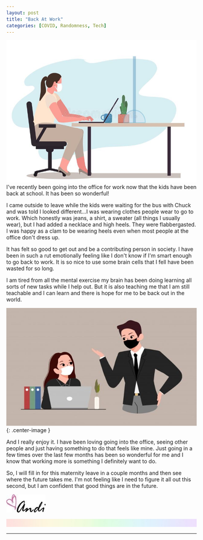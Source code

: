 ```yaml
---
layout: post
title: "Back At Work"
categories: [COVID, Randomness, Tech]
---
```

![office](/images/office2.jpeg)
I've recently been going into the office for work now that the kids have been back at school. It has been so wonderful!

I came outside to leave while the kids were waiting for the bus with Chuck and was told I looked different...I was wearing clothes people wear to go to work. Which honestly was jeans, a shirt, a sweater (all things I usually wear), but I had added a necklace and high heels. They were flabbergasted. I was happy as a clam to be wearing heels even when most people at the office don't dress up. 

It has felt so good to get out and be a contributing person in society. I have been in such a rut emotionally feeling like I don't know if I'm smart enough to go back to work. It is so nice to use some brain cells that I fell have been wasted for so long. 

I am tired from all the mental exercise my brain has been doing learning all sorts of new tasks while I help out. But it is also teaching me that I am still teachable and I can learn and there is hope for me to be back out in the world. 

![office](/images/office.jpeg){: .center-image }

And I really enjoy it. I have been loving going into the office, seeing other people and just having something to do that feels like mine. Just going in a few times over the last few months has been so wonderful for me and I know that working more is something I definitely want to do.

So, I will fill in for this maternity leave in a couple months and then see where the future takes me. I'm not feeling like I need to figure it all out this second, but I am confident that good things are in the future.

![Andi](/images/andi.jpg)

![header](/images/SkinnyRainbow.jpg)

----